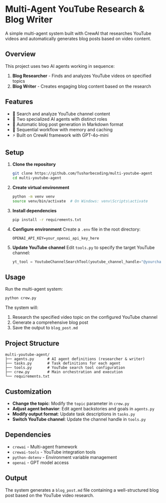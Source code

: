 # Multi-Agent YouTube Research & Blog Writer

A simple multi-agent system built with CrewAI that researches YouTube videos and automatically generates blog posts based on video content.

## Overview

This project uses two AI agents working in sequence:

1. **Blog Researcher** - Finds and analyzes YouTube videos on specified topics
2. **Blog Writer** - Creates engaging blog content based on the research

## Features

- 🎥 Search and analyze YouTube channel content
- 🤖 Two specialized AI agents with distinct roles
- 📝 Automatic blog post generation in Markdown format
- 🔄 Sequential workflow with memory and caching
- ⚡ Built on CrewAI framework with GPT-4o-mini

## Setup

1. **Clone the repository**

   ```bash
   git clone https://github.com/Tusharbecoding/multi-youtube-agent
   cd multi-youtube-agent
   ```

2. **Create virtual environment**

   ```bash
   python -m venv venv
   source venv/bin/activate  # On Windows: venv\Scripts\activate
   ```

3. **Install dependencies**

   ```bash
   pip install -r requirements.txt
   ```

4. **Configure environment**
   Create a `.env` file in the root directory:

   ```
   OPENAI_API_KEY=your_openai_api_key_here
   ```

5. **Update YouTube channel**
   Edit `tools.py` to specify the target YouTube channel:
   ```python
   yt_tool = YoutubeChannelSearchTool(youtube_channel_handle="@yourchannel")
   ```

## Usage

Run the multi-agent system:

```bash
python crew.py
```

The system will:

1. Research the specified video topic on the configured YouTube channel
2. Generate a comprehensive blog post
3. Save the output to `blog_post.md`

## Project Structure

```
multi-youtube-agent/
├── agents.py      # AI agent definitions (researcher & writer)
├── tasks.py       # Task definitions for each agent
├── tools.py       # YouTube search tool configuration
├── crew.py        # Main orchestration and execution
└── requirements.txt
```

## Customization

- **Change the topic**: Modify the `topic` parameter in `crew.py`
- **Adjust agent behavior**: Edit agent backstories and goals in `agents.py`
- **Modify output format**: Update task descriptions in `tasks.py`
- **Switch YouTube channel**: Update the channel handle in `tools.py`

## Dependencies

- `crewai` - Multi-agent framework
- `crewai-tools` - YouTube integration tools
- `python-dotenv` - Environment variable management
- `openai` - GPT model access

## Output

The system generates a `blog_post.md` file containing a well-structured blog post based on the YouTube video research.
